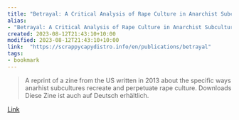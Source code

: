 ```yaml
---
title: "Betrayal: A Critical Analysis of Rape Culture in Anarchist Subcultures"
alias:
- "Betrayal: A Critical Analysis of Rape Culture in Anarchist Subcultures"
created: 2023-08-12T21:43:10+10:00
modified: 2023-08-12T21:43:10+10:00
link:  "https://scrappycapydistro.info/en/publications/betrayal"
tags:
- bookmark
---
```


> A reprint of a zine from the US written in 2013 about the specific ways anarhist subcultures recreate and perpetuate rape culture. Downloads Diese Zine ist auch auf Deutsch erhältlich.

[Link](https://scrappycapydistro.info/en/publications/betrayal)
